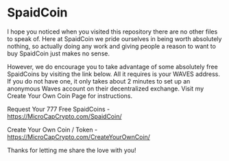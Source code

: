 # SpaidCoin

I hope you noticed when you visited this repository there are no other files to speak of. Here at SpaidCoin we pride ourselves in being worth absolutely nothing, so actually doing any work and giving people a reason to want to buy SpaidCoin just makes no sense.

However, we do encourage you to take advantage of some absolutely free SpaidCoins by visiting the link below. All it requires is your WAVES address. If you do not have one, it only takes about 2 minutes to set up an anonymous Waves account on their decentralized exchange.  Visit my Create Your Own Coin Page for instructions.

Request Your 777 Free SpaidCoins - https://MicroCapCrypto.com/SpaidCoin/

Create Your Own Coin / Token - https://MicroCapCrypto.com/CreateYourOwnCoin/

Thanks for letting me share the love with you!
